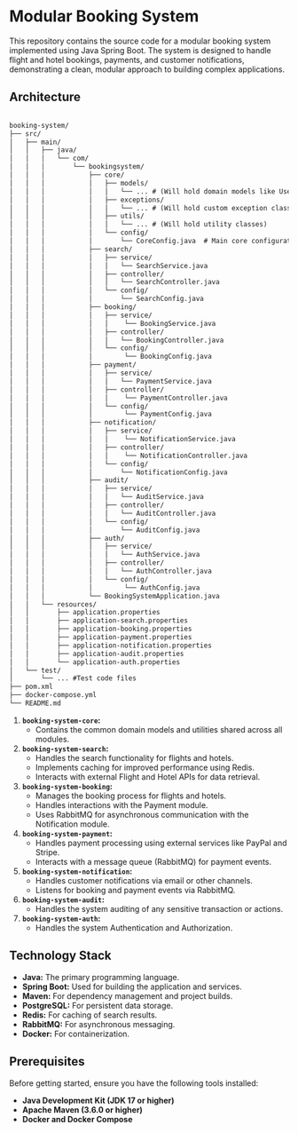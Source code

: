 # Modular Booking System

This repository contains the source code for a modular booking system implemented using Java Spring Boot. The system is designed to handle flight and hotel bookings, payments, and customer notifications, demonstrating a clean, modular approach to building complex applications.

## Architecture

```txt

booking-system/
├── src/
│   ├── main/
│   │   ├── java/
│   │   │   └── com/
│   │   │       └── bookingsystem/
│   │   │           ├── core/
│   │   │           │   ├── models/
│   │   │           │   │   └── ... # (Will hold domain models like User.java, Booking.java)
│   │   │           │   ├── exceptions/
│   │   │           │   │   └── ... # (Will hold custom exception classes)
│   │   │           │   ├── utils/
│   │   │           │   │   └── ... # (Will hold utility classes)
│   │   │           │   └── config/
│   │   │           │       └── CoreConfig.java  # Main core configurations
│   │   │           ├── search/
│   │   │           │   ├── service/
│   │   │           │   │   └── SearchService.java
│   │   │           │   ├── controller/
│   │   │           │   │   └── SearchController.java
│   │   │           │   └── config/
│   │   │           │       └── SearchConfig.java
│   │   │           ├── booking/
│   │   │           │   ├── service/
│   │   │           │   │    └── BookingService.java
│   │   │           │   ├── controller/
│   │   │           │   │   └── BookingController.java
│   │   │           │   └── config/
│   │   │           │        └── BookingConfig.java
│   │   │           ├── payment/
│   │   │           │   ├── service/
│   │   │           │   │   └── PaymentService.java
│   │   │           │   ├── controller/
│   │   │           │   │    └── PaymentController.java
│   │   │           │   └── config/
│   │   │           │        └── PaymentConfig.java
│   │   │           ├── notification/
│   │   │           │   ├── service/
│   │   │           │   │    └── NotificationService.java
│   │   │           │   ├── controller/
│   │   │           │   │    └── NotificationController.java
│   │   │           │   └── config/
│   │   │           │       └── NotificationConfig.java
│   │   │           ├── audit/
│   │   │           │   ├── service/
│   │   │           │   │   └── AuditService.java
│   │   │           │   ├── controller/
│   │   │           │   │   └── AuditController.java
│   │   │           │   └── config/
│   │   │           │       └── AuditConfig.java
│   │   │           ├── auth/
│   │   │           │   ├── service/
│   │   │           │   │   └── AuthService.java
│   │   │           │   ├── controller/
│   │   │           │   │   └── AuthController.java
│   │   │           │   └── config/
│   │   │           │        └── AuthConfig.java
│   │   │           └── BookingSystemApplication.java
│   │   └── resources/
│   │       ├── application.properties
│   │       ├── application-search.properties
│   │       ├── application-booking.properties
│   │       ├── application-payment.properties
│   │       ├── application-notification.properties
│   │       ├── application-audit.properties
│   │       └── application-auth.properties
│   └── test/
│       └── ... #Test code files
├── pom.xml
├── docker-compose.yml
└── README.md

```

1.  **`booking-system-core`:**
    *   Contains the common domain models and utilities shared across all modules.
2.  **`booking-system-search`:**
    *   Handles the search functionality for flights and hotels.
    *   Implements caching for improved performance using Redis.
    *   Interacts with external Flight and Hotel APIs for data retrieval.
3.  **`booking-system-booking`:**
    *   Manages the booking process for flights and hotels.
    *   Handles interactions with the Payment module.
    *   Uses RabbitMQ for asynchronous communication with the Notification module.
4.  **`booking-system-payment`:**
    *   Handles payment processing using external services like PayPal and Stripe.
    *   Interacts with a message queue (RabbitMQ) for payment events.
5.  **`booking-system-notification`:**
    *   Handles customer notifications via email or other channels.
    *   Listens for booking and payment events via RabbitMQ.
6.  **`booking-system-audit`:**
     *    Handles the system auditing of any sensitive transaction or actions.
7.  **`booking-system-auth`:**
     *    Handles the system Authentication and Authorization.

## Technology Stack

*   **Java:** The primary programming language.
*   **Spring Boot:** Used for building the application and services.
*   **Maven:** For dependency management and project builds.
*   **PostgreSQL:** For persistent data storage.
*   **Redis:** For caching of search results.
*   **RabbitMQ:** For asynchronous messaging.
*   **Docker:** For containerization.

## Prerequisites

Before getting started, ensure you have the following tools installed:

*   **Java Development Kit (JDK 17 or higher)**
*   **Apache Maven (3.6.0 or higher)**
*   **Docker and Docker Compose**

